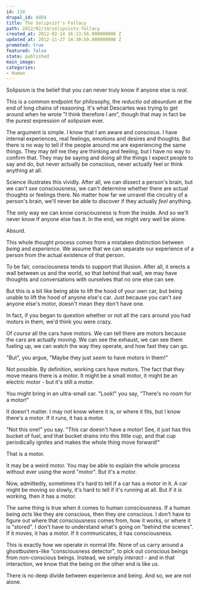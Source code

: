```yaml
---
id: 110
drupal_id: 4484
title: The Solipsist's Fallacy
path: 2012/02/14/solipsists-fallacy
created_at: 2012-02-14 16:13:56.000000000 Z
updated_at: 2012-11-27 14:30:50.000000000 Z
promoted: true
featured: false
state: published
main_image: 
categories:
- Human
---
```

Solipsism is the belief that you can never truly know if anyone else is *real*.

This is a common endpoint for philosophy, the *reductio ad absurdum* at the end of long chains of reasoning. It's what Descartes was trying to get around when he wrote "I think therefore I am", though that may in fact be the purest expression of solipsism ever.

The argument is simple. I know that I am aware and conscious. I have internal experiences, real feelings, emotions and desires and thoughts. But there is no way to tell if the people around me are experiencing the same things. They may *tell* me they are thinking and feeling, but I have no way to confirm that. They may be saying and doing all the things I expect people to say and do, but never actually be conscious, never actually feel or think anything at all. 

Science illustrates this vividly. After all, we can dissect a person's brain, but we can't *see* consciousness, we can't determine whether there are actual thoughts or feelings there. No matter how far we unravel the circuitry of a person's brain, we'll never be able to discover if they actually *feel* anything.

The only way we can know consciousness is from the inside. And so we'll never know if anyone else has it. In the end, we might very well be alone.

Absurd.

This whole thought process comes from a mistaken distinction between *being* and *experience*. We assume that we can separate our experience of a person from the actual existence of that person. 

To be fair, consciousness tends to support that illusion. After all, it erects a wall between us and the world, so that behind that wall, we may have thoughts and conversations with ourselves that no one else can see.

But this is a bit like being able to lift the hood of your own car, but being unable to lift the hood of anyone else's car. Just because you can't *see* anyone else's motor, doesn't mean they don't have one.

In fact, if you began to question whether or not all the cars around you had motors in them, we'd think you were crazy.

Of *course* all the cars have motors. We can tell there are motors because the cars are actually *moving*. We can see the exhaust, we can see them fueling up, we can watch the way they operate, and how fast they can go.

"But", you argue, "Maybe they just *seem* to have motors in them!"

Not possible. By definition, working cars have motors. The fact that they move means there is a motor. It might be a small motor, it might be an electric motor - but it's still a motor.

You might bring in an ultra-small car. "Look!" you say, "There's no room for a motor!"

It doesn't matter. I may not know where it is, or where it fits, but I know there's a motor. If it runs, it has a motor.

"Not this one!" you say. "This car doesn't have a motor! See, it just has this bucket of fuel, and that bucket drains into this little cup, and that cup periodically ignites and makes the whole thing move forward!"

That is a motor.

It may be a weird motor. You may be able to explain the whole process without ever using the word "motor". But it's a motor.

Now, admittedly, sometimes it's hard to tell if a car has a motor in it. A car might be moving so slowly, it's hard to tell if it's running at all. But if it *is* working, then it has a motor. 

The same thing is true when it comes to human consciousness. If a human being *acts* like they are conscious, then they *are* conscious. I don't have to figure out where that consciousness comes from, how it works, or where it is "stored". I don't have to understand what's going on "behind the scenes". If it moves, it has a motor. If it communicates, it has consciousness. 

This is exactly how we operate in normal life. None of us carry around a ghostbusters-like "consciousness detector", to pick out conscious beings from non-conscious beings. Instead, we simply *interact* -  and in that interaction, we know that the being on the other end is like us.

There is no deep divide between experience and being. And so, we are not alone.
